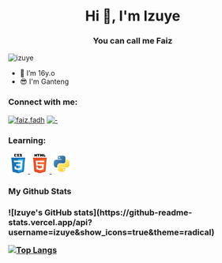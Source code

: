 <h1 align="center">Hi 👋, I'm Izuye</h1>
<h3 align="center">You can call me Faiz</h3>

<p align="left"> <img src="https://komarev.com/ghpvc/?username=izuye&label=Profile%20views&color=0e75b6&style=flat-square" alt="izuye" /> </p>

- 🌱 I’m 16y.o
- 😎 I'm Ganteng

<h3 align="left">Connect with me:</h3>
<p align="left">
<a href="https://instagram.com/faiz.fadh" target="blank"><img align="center" src="https://raw.githubusercontent.com/rahuldkjain/github-profile-readme-generator/master/src/images/icons/Social/instagram.svg" alt="faiz.fadh" height="30" width="40" /></a>
<a href="https://www.youtube.com/c/-" target="blank"><img align="center" src="https://raw.githubusercontent.com/rahuldkjain/github-profile-readme-generator/master/src/images/icons/Social/youtube.svg" alt="-" height="30" width="40" /></a>
</p>

<h3 align="left">Learning:</h3>
<p align="left"> <a href="https://www.w3schools.com/css/" target="_blank"> <img src="https://raw.githubusercontent.com/devicons/devicon/master/icons/css3/css3-original-wordmark.svg" alt="css3" width="40" height="40"/> </a> <a href="https://www.w3.org/html/" target="_blank"> <img src="https://raw.githubusercontent.com/devicons/devicon/master/icons/html5/html5-original-wordmark.svg" alt="html5" width="40" height="40"/> </a> <a href="https://www.python.org" target="_blank"> <img src="https://raw.githubusercontent.com/devicons/devicon/master/icons/python/python-original.svg" alt="python" width="40" height="40"/> </a> </p>

<h3 align="left">My Github Stats<h3>
![Izuye's GitHub stats](https://github-readme-stats.vercel.app/api?username=izuye&show_icons=true&theme=radical)

[![Top Langs](https://github-readme-stats.vercel.app/api/top-langs/?username=izuye&layout=compact&theme=radical)](https://github.com/izuye)

